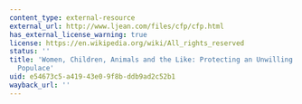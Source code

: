 ```yaml
---
content_type: external-resource
external_url: http://www.ljean.com/files/cfp/cfp.html
has_external_license_warning: true
license: https://en.wikipedia.org/wiki/All_rights_reserved
status: ''
title: 'Women, Children, Animals and the Like: Protecting an Unwilling Electronic
  Populace'
uid: e54673c5-a419-43e0-9f8b-ddb9ad2c52b1
wayback_url: ''
---
```

